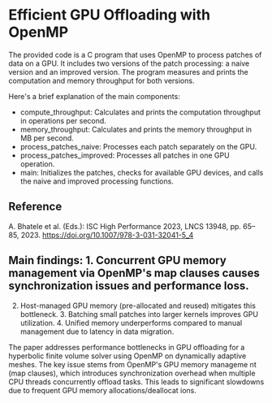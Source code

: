 # Efficient GPU Offloading with OpenMP

The provided code is a C program that uses OpenMP to process patches of data on a GPU. It includes two versions of the patch processing: a naive version and an improved version. The program measures and prints the computation and memory throughput for both versions.

Here's a brief explanation of the main components:

- compute_throughput: Calculates and prints the computation throughput in operations per second.
- memory_throughput: Calculates and prints the memory throughput in MB per second.
- process_patches_naive: Processes each patch separately on the GPU.
- process_patches_improved: Processes all patches in one GPU operation.
- main: Initializes the patches, checks for available GPU devices, and calls the naive and improved processing functions.


## Reference 
A. Bhatele et al. (Eds.): ISC High Performance 2023, LNCS 13948, pp. 65–85, 2023.
https://doi.org/10.1007/978-3-031-32041-5_4


## Main findings:                                                                                                                                                                                             1. Concurrent GPU memory management via OpenMP's map clauses causes synchronization issues and performance loss.

2. Host-managed GPU memory (pre-allocated and reused) mitigates this bottleneck.
                                                                                                       3. Batching small patches into larger kernels improves GPU utilization.
                                                                                                       4. Unified memory underperforms compared to manual management due to latency in data migration.
                                                                                                  

The paper addresses performance bottlenecks in GPU offloading for a hyperbolic finite volume solver     using OpenMP on dynamically adaptive meshes. The key issue stems from OpenMP's GPU memory manageme    nt (map clauses), which introduces synchronization overhead when multiple CPU threads concurrently     offload tasks. This leads to significant slowdowns due to frequent GPU memory allocations/deallocat    ions.
